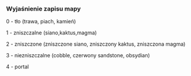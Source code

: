 ### Wyjaśnienie zapisu mapy

0 - tło (trawa, piach, kamień)

1 - zniszczalne (siano,kaktus,magma)

2 - zniszczone (zniszczone siano, zniszczony kaktus, zniszczona magma)

3 - niezniszczalne (cobble, czerwony sandstone, obsydian)

4 - portal